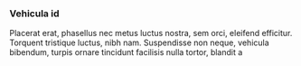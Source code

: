 ### Vehicula id

Placerat erat, phasellus nec metus luctus nostra, sem orci, eleifend efficitur. Torquent tristique luctus, nibh nam. Suspendisse non neque, vehicula bibendum, turpis ornare tincidunt facilisis nulla tortor, blandit a


